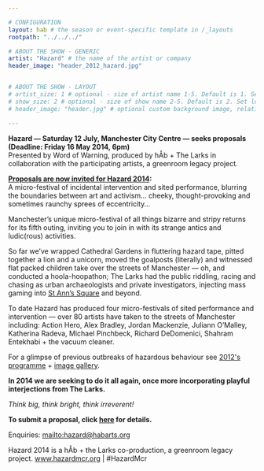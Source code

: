 ```yaml
---

# CONFIGURATION
layout: hab # the season or event-specific template in /_layouts
rootpath: "../../../"

# ABOUT THE SHOW - GENERIC
artist: "Hazard" # the name of the artist or company
header_image: "header_2012_hazard.jpg"   


# ABOUT THE SHOW - LAYOUT
# artist_size: 1 # optional - size of artist name 1-5. Default is 1. Set longer names to lower values
# show_size: 2 # optional - size of show name 2-5. Default is 2. Set longer names to lower values
# header_image: "header.jpg" # optional custom background image, relative to current page

---         
```

**Hazard — Saturday 12 July, Manchester City Centre — seeks proposals (Deadline: Friday 16 May 2014, 6pm)**          
Presented by Word of Warning, produced by hÅb + The Larks in collaboration with the participating artists, a greenroom legacy project.    

**[Proposals are now invited for Hazard 2014](http://hazardmcr.posthaven.com/hazard-2014-the-hit-and-run-of-sited-festivals-call-for-proposals):**    
A micro-festival of incidental intervention and sited performance, blurring the boundaries between art and activism… cheeky, thought-provoking and sometimes raunchy sprees of eccentricity…    
           
Manchester’s unique micro-festival of all things bizarre and stripy returns for its fifth outing, inviting you to join in with its strange antics and ludic(rous) activities.     
            
So far we’ve wrapped Cathedral Gardens in fluttering hazard tape, pitted together a lion and a unicorn, moved the goalposts (literally) and witnessed flat packed children take over the streets of Manchester — oh, and conducted a hoola-hoopathon; The Larks had the public riddling, racing and chasing as urban archaeologists and private investigators, injecting mass gaming into [St Ann’s Square](http://www.google.co.uk/maps/place/St.+Ann's+Church/@53.481784,-2.245663,3a,75y,218.69h,90t/data=!3m4!1e1!3m2!1syYuOT36eMUL4WFAfihEJIg!2e0!4m2!3m1!1s0x487bb1c3df375453:0x799439d91859d49d!6m1!1e1) and beyond.       
                 
To date Hazard has produced four micro-festivals of sited performance and intervention — over 80 artists have taken to the streets of Manchester including: Action Hero, Alex Bradley, Jordan Mackenzie, Juliann O’Malley, Katherina Radeva, Michael Pinchbeck, Richard DeDomenici, Shahram Entekhabi + the vacuum cleaner.    
               
For a glimpse of previous outbreaks of hazardous behaviour see [2012's programme](/archive/2012-hazard) + [image gallery](/galleries/2012-hazard).    
              
**In 2014 we are seeking to do it all again, once more incorporating playful interjections from The Larks.**      
              
*Think big, think bright, think irreverent!*    
    
**To submit a proposal, click [here](http://hazardmcr.posthaven.com/hazard-2014-the-hit-and-run-of-sited-festivals-call-for-proposals) for details.**
         
Enquiries: <mailto:hazard@habarts.org>       
          
Hazard 2014 is a hÅb + the Larks co-production, a greenroom legacy project.
www.hazardmcr.org | #HazardMcr
